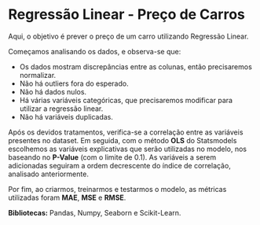 # Regressão Linear - Preço de Carros
Aqui, o objetivo é prever o preço de um carro utilizando Regressão Linear.

Começamos analisando os dados, e observa-se que:
* Os dados mostram discrepâncias entre as colunas, então precisaremos normalizar.
* Não há outliers fora do esperado.
* Não há dados nulos.
* Há várias variáveis categóricas, que precisaremos modificar para utilizar a regressão linear.
* Não há variáveis duplicadas.

Após os devidos tratamentos, verifica-se a correlação entre as variáveis presentes no dataset. Em seguida, com o método **OLS** do Statsmodels escolhemos as variáveis explicativas que serão utilizadas no modelo, nos baseando no **P-Value** (com o limite de 0.1). As variáveis a serem adicionadas seguiram a ordem decrescente do índice de correlação, analisado anteriormente.

Por fim, ao criarmos, treinarmos e testarmos o modelo, as métricas utilizadas foram **MAE**, **MSE** e **RMSE**.

**Bibliotecas:** Pandas, Numpy, Seaborn e Scikit-Learn.
